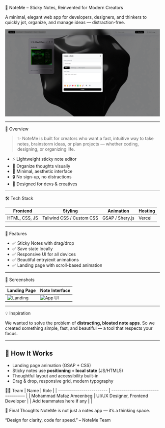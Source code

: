 📝 NoteMe – Sticky Notes, Reinvented for Modern Creators

A minimal, elegant web app for developers, designers, and thinkers to quickly jot, organize, and manage ideas — distraction-free.

![NoteMe Preview](/imgs/image.png)

---

 🚀 Overview

> ✨ NoteMe is built for creators who want a fast, intuitive way to take notes, brainstorm ideas, or plan projects — whether coding, designing, or organizing life.

- ⚡ Lightweight sticky note editor
- 🧠 Organize thoughts visually
- 🎨 Minimal, aesthetic interface
- 🔒 No sign-up, no distractions
- 🌈 Designed for devs & creatives

---

 🛠 Tech Stack

| Frontend | Styling | Animation | Hosting |
|----------|---------|-----------|---------|
| HTML, CSS, JS | Tailwind CSS / Custom CSS | GSAP / Shery.js | Vercel |

---

 🎯 Features

- ✅ Sticky Notes with drag/drop
- ✅ Save state locally
- ✅ Responsive UI for all devices
- ✅ Beautiful entry/exit animations
- ✅ Landing page with scroll-based animation

---

 📸 Screenshots

| Landing Page | Note Interface |
|--------------|----------------|
| ![Landing](./screens/landing.png) | ![App UI](./screens/app-ui.png) |

---

💡 Inspiration

We wanted to solve the problem of **distracting, bloated note apps**. So we created something simple, fast, and beautiful — a tool that respects your focus.

---

## 🧠 How It Works

- Landing page animation (GSAP + CSS)
- Sticky notes use **positioning + local state** (JS/HTML5)
- Thoughtful layout and accessibility built-in
- Drag & drop, responsive grid, modern typography

👨‍💻 Team
| Name                      | Role                               |
| ------------------------- | ---------------------------------- |
| Mohammad Mafaz Ameenbeg   | UI/UX Designer, Frontend Developer |
| Add teammates here if any |                                    |

🏁 Final Thoughts
NoteMe is not just a notes app — it’s a thinking space.

“Design for clarity, code for speed.” – NoteMe Team
